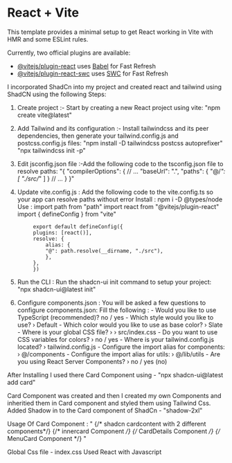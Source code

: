 # React + Vite

This template provides a minimal setup to get React working in Vite with HMR and some ESLint rules.

Currently, two official plugins are available:

- [@vitejs/plugin-react](https://github.com/vitejs/vite-plugin-react/blob/main/packages/plugin-react/README.md) uses [Babel](https://babeljs.io/) for Fast Refresh
- [@vitejs/plugin-react-swc](https://github.com/vitejs/vite-plugin-react-swc) uses [SWC](https://swc.rs/) for Fast Refresh


<!-- ShadCN usage Documentation -->

I incorporated ShadCn into my project and created react and tailwind using ShadCN using the following Steps:

1. Create project :- Start by creating a new React project using vite:
    "npm create vite@latest"

2. Add Tailwind and its configuration :- Install tailwindcss and its peer dependencies, then generate your tailwind.config.js and postcss.config.js files:
    "npm install -D tailwindcss postcss autoprefixer"
    "npx tailwindcss init -p"

3. Edit jsconfig.json file :-Add the following code to the tsconfig.json file to resolve paths:
    "{
    "compilerOptions": {
        // ...
        "baseUrl": ".",
        "paths": {
        "@/*": [
            "./src/*"
        ]
        }
        // ...
    }
    }"

4. Update vite.config.js : Add the following code to the vite.config.ts so your app can resolve paths without error
    Install : npm i -D @types/node
    Use :   import path from "path"
            import react from "@vitejs/plugin-react"
            import { defineConfig } from "vite"
            
            export default defineConfig({
            plugins: [react()],
            resolve: {
                alias: {
                "@": path.resolve(__dirname, "./src"),
                },
            },
            })

5. Run the CLI : Run the shadcn-ui init command to setup your project:
    "npx shadcn-ui@latest init"

6. Configure components.json : You will be asked a few questions to configure components.json:
    Fill the following :
                        - Would you like to use TypeScript (recommended)? no / yes
                        - Which style would you like to use? › Default
                        - Which color would you like to use as base color? › Slate
                        - Where is your global CSS file? › › src/index.css
                        - Do you want to use CSS variables for colors? › no / yes
                        - Where is your tailwind.config.js located? › tailwind.config.js
                        - Configure the import alias for components: › @/components
                        - Configure the import alias for utils: › @/lib/utils
                        - Are you using React Server Components? › no / yes (no)

<!-- Installation and Usage of ShadCN -->
After Installing I used there Card Component using - "npx shadcn-ui@latest add card"

Card Component was created and then I created my own Components and inheritied them in Card component and styled them using Tailwind Css.
Added Shadow in to the Card component of ShadCn - "shadow-2xl"

Usage Of Card Component : "<Card>
                            {/* shadcn cardcontent with 2 different components*/}
                                <CardContent>
                                {/* innercard Component */}
                                <InnerCard />
                                {/* CardDetails Component */}
                                <CardDetails />
                                {/* MenuCard Component */}
                                <MenuCard/>
                                </CardContent>
                            </Card>"

Global Css file - index.css
Used React with Javascript